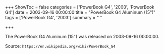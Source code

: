 +++
ShowToc = false
categories = ['PowerBook G4', '2003', 'PowerBook G4']
date = 2003-09-16 00:00:00
title = "PowerBook G4 Aluminum (15\")"
tags = ['PowerBook G4', '2003']
summary = " "

+++

The PowerBook G4 Aluminum (15") was released on 2003-09-16 00:00:00.

Source: `https://en.wikipedia.org/wiki/PowerBook_G4`


